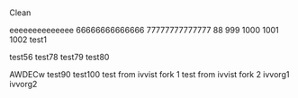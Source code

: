 #
Clean

eeeeeeeeeeeeee
66666666666666
77777777777777
88
999
1000
1001
1002
test1




test56
test78
test79
test80

AWDECw
test90
test100
test from ivvist fork 1
test from ivvist fork 2
ivvorg1
ivvorg2




